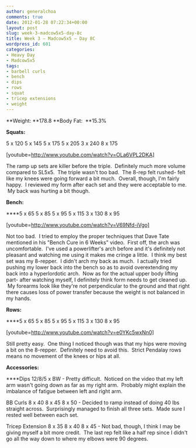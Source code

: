 ```yaml
---
author: generalchoa
comments: true
date: 2012-01-28 07:22:34+00:00
layout: post
slug: week-3-madcow5x5-day-8c
title: Week 3 – Madcow5x5 – Day 8C
wordpress_id: 601
categories:
- Heavy Day
- Madcow5x5
tags:
- barbell curls
- bench
- dips
- rows
- squat
- tricep extensions
- weight
---
```


**Weight: **178.8
**Body Fat:  **15.3%

**Squats:**

5 x 120
5 x 145
5 x 175
5 x 205
3 x 240
8 x 175

[youtube=http://www.youtube.com/watch?v=OLa6VPL2DKA]

The ramp up sets are killer before the triple.  Definitely much more volume compared to SL5x5.  The triple wasn't too bad.  The 8-rep felt rushed- felt like my knees were going forward a bit much.  Overall, though, I'm fairly happy.  I reviewed my form after each set and they were acceptable to me.  My back was hurting a bit though.

**Bench:**

****5 x 65
5 x 85
5 x 95
5 x 115
3 x 130
8 x 95

[youtube=http://www.youtube.com/watch?v=V69Nfd-iVgo]

Not too bad.  I tried to employ the proper techniques that Dave Tate mentioned in his "Bench Cure in 6 Weeks" video.  First off, the arch was uncomfortable.  I've used a powerlifter's arch before and it's definitely not pleasant and watching me using it makes me cringe a little.  I think my best set was my 8-repper.  I didn't arch my back as much.  I actually tried pushing my lower back into the bench so as to avoid overextending my back into a hyperlordotic arch.  Now as for the actual upper body lifting part- after watching myself, I definitely think form needs to get cleaned up.  My forearms look like they're not perpendicular to the ground and that right there causes loss of power transfer because the weight is not balanced in my hands.

**Rows:**

****5 x 65
5 x 85
5 x 95
5 x 115
3 x 130
8 x 95

[youtube=http://www.youtube.com/watch?v=e0YKc5wxNn0]

Still pretty easy.  One thing I noticed though was that my hips were moving a bit on the 8-repper.  Definitely need to avoid this.  Strict Pendalay rows means no movement of the knees or hips at all.

**Accessories:**

****Dips
12/8/5 x BW - Pretty difficult.  Noticed on the video that my left arm wasn't going down as far as my right arm.  Probably might explain the imbalance of fatigue between left and right arm.

BB Curls
8 x 40
8 x 45
8 x 50 - Decided to ramp instead of doing 40 lbs straight across.  Surprisingly managed to finish all three sets.  Made sure I rested well between each set.

Tricep Extension
8 x 35
8 x 40
8 x 45 - Not bad, though, I think I may be giving myself a bit more credit.  The last rep felt like a half rep since I didn't go all the way down to where my elbows were 90 degrees.
